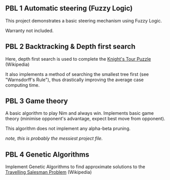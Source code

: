 ## PBL 1 Automatic steering (Fuzzy Logic)
This project demonstrates a basic steering mechanism using Fuzzy Logic.

Warranty not included.

## PBL 2 Backtracking & Depth first search
Here, depth first search is used to complete the [Knight's Tour Puzzle](https://en.wikipedia.org/wiki/Knight%27s_tour) (Wikipedia)

It also implements a method of searching the smallest tree first (see "Warnsdorff's Rule"), thus drastically improving the average case computing time.

## PBL 3 Game theory
A basic algorithm to play Nim and always win. Implements basic game theory (minimise opponent's advantage, expect best move from opponent).

This algorithm does not implement any alpha-beta pruning.

*note, this is probably the messiest project file.*

## PBL 4 Genetic Algorithms
Implement Genetic Algorithms to find approximate solutions to the [Travelling Salesman Problem](https://en.wikipedia.org/wiki/Travelling_salesman_problem) (Wikipedia)
